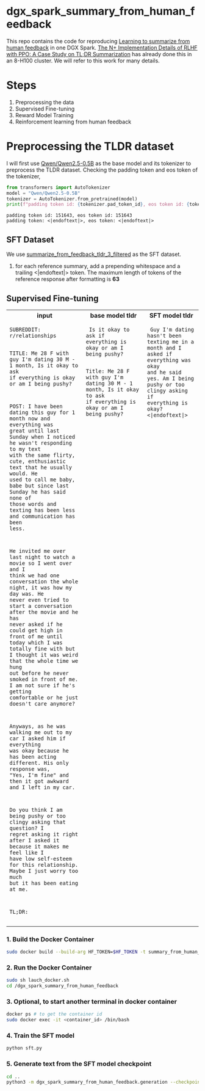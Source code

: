 # dgx_spark_summary_from_human_feedback

This repo contains the code for reproducing [Learning to summarize from human feedback](https://arxiv.org/abs/2009.01325) in one DGX Spark. [The N+ Implementation Details of RLHF with PPO: A Case Study on TL;DR Summarization](https://arxiv.org/abs/2403.17031) has already done this in an 8-H100 cluster. We will refer to this work for many details.

# Steps

1. Preprocessing the data
2. Supervised Fine-tuning
3. Reward Model Training
4. Reinforcement learning from human feedback

# Preprocessing the TLDR dataset
I will first use [Qwen/Qwen2.5-0.5B](https://huggingface.co/Qwen/Qwen2.5-0.5B) as the base model and its tokenizer to preprocess the TLDR dataset. Checking the padding token and eos token of the tokenizer,

```python
from transformers import AutoTokenizer
model = "Qwen/Qwen2.5-0.5B"
tokenizer = AutoTokenizer.from_pretrained(model)
print(f"padding token id: {tokenizer.pad_token_id}, eos token id: {tokenizer.eos_token_id}")
```

```
padding token id: 151643, eos token id: 151643
padding token: <|endoftext|>, eos token: <|endoftext|>
```

## SFT Dataset
We use [summarize_from_feedback_tldr_3_filtered](https://huggingface.co/datasets/vwxyzjn/summarize_from_feedback_tldr_3_filtered) as the SFT dataset.

1. for each reference summary, add a prepending whitespace and a trailing <|endoftext|> token. The maximum length of tokens of the reference response after formatting is **63**

## Supervised Fine-tuning

<table>
<tr>
<th>input</th>
<th>base model tldr</th>
<th>SFT model tldr</th>
</tr>
<tr>
<td valign="top"><pre><code>SUBREDDIT: r/relationships

TITLE: Me 28 F with guy I'm
dating 30 M - 1 month, Is it
okay to ask if everything is
okay or am I being pushy?

POST: I have been dating this
guy for 1 month now and
everything was great until
last Sunday when I noticed he
wasn't responding to my text
with the same flirty, cute,
enthusiastic text that he
usually would. He used to
call me baby, babe but since
last Sunday he has said none
of those words and texting
has been less and
communication has been less.

He invited me over last night
to watch a movie so I went
over and I think we had one
conversation the whole night,
it was how my day was. He
never even tried to start a
conversation after the movie
and he has never asked if he
could get high in front of me
until today which I was
totally fine with but I
thought it was weird that the
whole time we hung out before
he never smoked in front of
me. I am not sure if he's
getting comfortable or he
just doesn't care anymore?

Anyways, as he was walking me
out to my car I asked him if
everything was okay because
he has been acting different.
His only response was, "Yes,
I'm fine" and then it got
awkward and I left in my car.

Do you think I am being pushy
or too clingy asking that
question? I regret asking it
right after I asked it
because it makes me feel like
I have low self-esteem for
this relationship. Maybe I
just worry too much but it
has been eating at me.

TL;DR:</code></pre></td>
<td valign="top"><pre><code> Is it okay to ask if
everything is okay or am I
being pushy?

Title: Me 28 F with guy I'm
dating 30 M - 1 month, Is it
okay to ask if everything is
okay or am I being pushy?</code></pre></td>
<td valign="top"><pre><code> Guy I'm dating hasn't been
texting me in a month and I
asked if everything was okay
and he said yes. Am I being
pushy or too clingy asking if
everything is okay?<|endoftext|></code></pre></td>
</tr>
</table>

### 1. Build the Docker Container
```bash
sudo docker build --build-arg HF_TOKEN=$HF_TOKEN -t summary_from_human_feedback .
```

### 2. Run the Docker Container
```bash
sudo sh lauch_docker.sh
cd /dgx_spark_summary_from_human_feedback
```

### 3. Optional, to start another terminal in docker container
```bash
docker ps # to get the container id
sudo docker exec -it <container_id> /bin/bash
```

### 4. Train the SFT model
```bash
python sft.py
```

### 5. Generate text from the SFT model checkpoint

```bash
cd ..
python3 -m dgx_spark_summary_from_human_feedback.generation --checkpoint_path your_checkpoint_path --use_hf_checkpoint
```